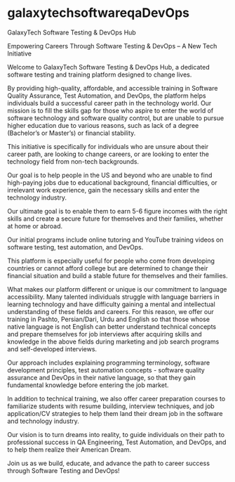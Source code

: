 # galaxytechsoftwareqaDevOps
GalaxyTech Software Testing & DevOps Hub

Empowering Careers Through Software Testing & DevOps – A New Tech Initiative

Welcome to GalaxyTech Software Testing & DevOps Hub, a dedicated software testing and training platform designed to change lives.

By providing high-quality, affordable, and accessible training in Software Quality Assurance, Test Automation, and DevOps, the platform helps individuals build a successful career path in the technology world. Our mission is to fill the skills gap for those who aspire to enter the world of software technology and software quality control, but are unable to pursue higher education due to various reasons, such as lack of a degree (Bachelor’s or Master’s) or financial stability.

This initiative is specifically for individuals who are unsure about their career path, are looking to change careers, or are looking to enter the technology field from non-tech backgrounds.

Our goal is to help people in the US and beyond who are unable to find high-paying jobs due to educational background, financial difficulties, or irrelevant work experience, gain the necessary skills and enter the technology industry.

Our ultimate goal is to enable them to earn 5-6 figure incomes with the right skills and create a secure future for themselves and their families, whether at home or abroad.

Our initial programs include online tutoring and YouTube training videos on software testing, test automation, and DevOps.

This platform is especially useful for people who come from developing countries or cannot afford college but are determined to change their financial situation and build a stable future for themselves and their families.

What makes our platform different or unique is our commitment to language accessibility. Many talented individuals struggle with language barriers in learning technology and have difficulty gaining a mental and intellectual understanding of these fields and careers. For this reason, we offer our training in Pashto, Persian/Dari, Urdu and English so that those whose native language is not English can better understand technical concepts and prepare themselves for job interviews after acquiring skills and knowledge in the above fields during marketing and job search programs and self-developed interviews.

Our approach includes explaining programming terminology, software development principles, test automation concepts - software quality assurance and DevOps in their native language, so that they gain fundamental knowledge before entering the job market.

In addition to technical training, we also offer career preparation courses to familiarize students with resume building, interview techniques, and job application/CV strategies to help them land their dream job in the software and technology industry.

Our vision is to turn dreams into reality, to guide individuals on their path to professional success in QA Engineering, Test Automation, and DevOps, and to help them realize their American Dream.

Join us as we build, educate, and advance the path to career success through Software Testing and DevOps!
